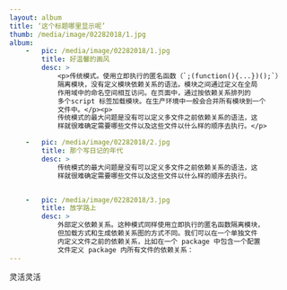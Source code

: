 ```yaml
---
layout: album
title: ‘这个标题哪里显示呢’
thumb: /media/image/02282018/1.jpg
album:
    -   pic: /media/image/02282018/1.jpg
        title: 好温馨的画风
        desc: >
            <p>传统模式。使用立即执行的匿名函数（`;(function(){...})();`）
            隔离模块，没有定义模块依赖关系的语法。模块之间通过定义在全局
            作用域中的命名空间相互访问。在页面中，通过按依赖关系排列的
            多个script 标签加载模块。在生产环境中一般会合并所有模块到一个
            文件中。</p><p>
            传统模式的最大问题是没有可以定义多文件之前依赖关系的语法，这
            样就很难确定需要哪些文件以及这些文件以什么样的顺序去执行。</p>

    -   pic: /media/image/02282018/2.jpg
        title: 那个写日记的年代
        desc: >
            传统模式的最大问题是没有可以定义多文件之前依赖关系的语法，这
            样就很难确定需要哪些文件以及这些文件以什么样的顺序去执行。


    -   pic: /media/image/02282018/3.jpg
        title: 放学路上
        desc: >
            外部定义依赖关系。这种模式同样使用立即执行的匿名函数隔离模块，
            但加载方式和生成依赖关系图的方式不同。我们可以在一个单独文件
            内定义文件之前的依赖关系，比如在一个 package 中包含一个配置
            文件定义 package 内所有文件的依赖关系：
---
```

灵活灵活
